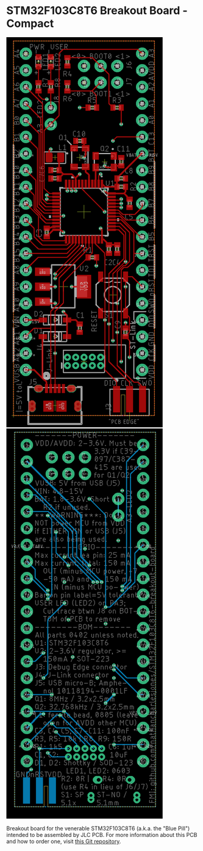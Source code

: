 # STM32F103C8T6 Breakout Board - Compact

![](https://github.com/nathancharlesjones/STM32F103C8T6-breakout-board_compact/blob/main/compact_top.png)
![](https://github.com/nathancharlesjones/STM32F103C8T6-breakout-board_compact/blob/main/compact_bottom.png)

Breakout board for the venerable STM32F103C8T6 (a.k.a. the "Blue Pill") intended to be assembled by JLC PCB. For more information about this PCB and how to order one, visit [this Git repository](https://github.com/nathancharlesjones/STM32F103C8T6-breakout-board).